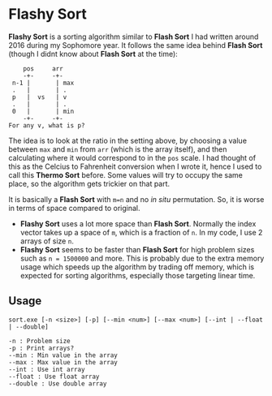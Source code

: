 # Flashy Sort
**Flashy Sort** is a sorting algorithm similar to **Flash Sort** I had written around 2016 during my Sophomore year. It follows the same idea behind **Flash Sort** (though I didnt know about **Flash Sort** at the time):

```
    pos     arr
    -+-     -+-
 n-1 |       | max
 .   |       | .
 p   |  vs   | v
 .   |       | .
 0   |       | min
    -+-     -+-
For any v, what is p?
```

The idea is to look at the ratio in the setting above, by choosing a value between `max` and `min` from `arr` (which is the array itself), and then calculating where it would correspond to in the `pos` scale. I had thought of this as the Celcius to Fahrenheit conversion when I wrote it, hence I used to call this **Thermo Sort** before. Some values will try to occupy the same place, so the algorithm gets trickier on that part.

It is basically a **Flash Sort** with `m=n` and no *in situ* permutation. So, it is worse in terms of space compared to original.

- **Flashy Sort** uses a lot more space than **Flash Sort**. Normally the index vector takes up a space of `m`, which is a fraction of `n`. In my code, I use 2 arrays of size `n`. 
- **Flashy Sort** seems to be faster than **Flash Sort** for high problem sizes such as `n = 1500000` and more. This is probably due to the extra memory usage which speeds up the algorithm by trading off memory, which is expected for sorting algorithms, especially those targeting linear time.

## Usage

```
sort.exe [-n <size>] [-p] [--min <num>] [--max <num>] [--int | --float | --double]

-n : Problem size
-p : Print arrays?
--min : Min value in the array
--max : Max value in the array
--int : Use int array
--float : Use float array
--double : Use double array
```
 
